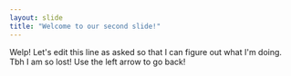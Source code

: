```yaml
---
layout: slide
title: "Welcome to our second slide!"
---
```

Welp! Let's edit this line as asked so that I can figure out what I'm doing. Tbh I am so lost!
Use the left arrow to go back!
